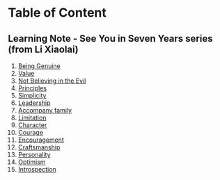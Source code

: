 
# Table of Content

## Learning Note - See You in Seven Years series (from Li Xiaolai)

001. [Being Genuine](https://github.com/ericlee1778/writing/blob/main/english/Learning%20Note%20-%20See%20You%20in%20Seven%20Years%20series%20(from%20Li%20Xiaolai)/001.Being%20Genuine.md)
002. [Value](https://github.com/ericlee1778/writing/blob/main/english/Learning%20Note%20-%20See%20You%20in%20Seven%20Years%20series%20(from%20Li%20Xiaolai)/002.Value.md)
003. [Not Believing in the Evil](https://github.com/ericlee1778/writing/blob/main/english/Learning%20Note%20-%20See%20You%20in%20Seven%20Years%20series%20(from%20Li%20Xiaolai)/003.Not%20Believing%20in%20the%20Evil.md)
004. [Principles](https://github.com/ericlee1778/writing/blob/main/english/Learning%20Note%20-%20See%20You%20in%20Seven%20Years%20series%20(from%20Li%20Xiaolai)/004.Principles.md)
005. [Simplicity](https://github.com/ericlee1778/writing/blob/main/english/Learning%20Note%20-%20See%20You%20in%20Seven%20Years%20series%20(from%20Li%20Xiaolai)/005.Simplicity.md)
006. [Leadership](https://github.com/ericlee1778/writing/blob/main/english/Learning%20Note%20-%20See%20You%20in%20Seven%20Years%20series%20(from%20Li%20Xiaolai)/006.Leadership.md)
007. [Accompany family](https://github.com/ericlee1778/writing/blob/main/english/Learning%20Note%20-%20See%20You%20in%20Seven%20Years%20series%20(from%20Li%20Xiaolai)/007.Accompany%20family.md)
008. [Limitation](https://github.com/ericlee1778/writing/blob/main/english/Learning%20Note%20-%20See%20You%20in%20Seven%20Years%20series%20(from%20Li%20Xiaolai)/008.Limitation.md)
009. [Character](https://github.com/ericlee1778/writing/blob/main/english/Learning%20Note%20-%20See%20You%20in%20Seven%20Years%20series%20(from%20Li%20Xiaolai)/009.Character.md)
010. [Courage](https://github.com/ericlee1778/writing/blob/main/english/Learning%20Note%20-%20See%20You%20in%20Seven%20Years%20series%20(from%20Li%20Xiaolai)/010.Courage.md)
011. [Encouragement](https://github.com/ericlee1778/writing/blob/main/english/Learning%20Note%20-%20See%20You%20in%20Seven%20Years%20series%20(from%20Li%20Xiaolai)/011.Encouragement.md)
012. [Craftsmanship](https://github.com/ericlee1778/writing/blob/main/english/Learning%20Note%20-%20See%20You%20in%20Seven%20Years%20series%20(from%20Li%20Xiaolai)/012.Craftsmanship.md)
013. [Personality](https://github.com/ericlee1778/writing/blob/main/english/Learning%20Note%20-%20See%20You%20in%20Seven%20Years%20series%20(from%20Li%20Xiaolai)/013.Personality.md)
014. [Optimism](https://github.com/ericlee1778/writing/blob/main/english/Learning%20Note%20-%20See%20You%20in%20Seven%20Years%20series%20(from%20Li%20Xiaolai)/014.Optimism.md)
015. [Introspection](https://github.com/ericlee1778/writing/blob/main/english/Learning%20Note%20-%20See%20You%20in%20Seven%20Years%20series%20(from%20Li%20Xiaolai)/015.Introspection.md)